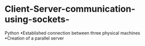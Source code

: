 # Client-Server-communication-using-sockets-
Python
•Established connection between three physical machines
•Creation of a parallel server
